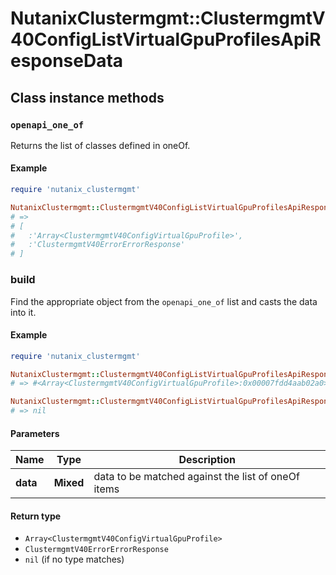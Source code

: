 # NutanixClustermgmt::ClustermgmtV40ConfigListVirtualGpuProfilesApiResponseData

## Class instance methods

### `openapi_one_of`

Returns the list of classes defined in oneOf.

#### Example

```ruby
require 'nutanix_clustermgmt'

NutanixClustermgmt::ClustermgmtV40ConfigListVirtualGpuProfilesApiResponseData.openapi_one_of
# =>
# [
#   :'Array<ClustermgmtV40ConfigVirtualGpuProfile>',
#   :'ClustermgmtV40ErrorErrorResponse'
# ]
```

### build

Find the appropriate object from the `openapi_one_of` list and casts the data into it.

#### Example

```ruby
require 'nutanix_clustermgmt'

NutanixClustermgmt::ClustermgmtV40ConfigListVirtualGpuProfilesApiResponseData.build(data)
# => #<Array<ClustermgmtV40ConfigVirtualGpuProfile>:0x00007fdd4aab02a0>

NutanixClustermgmt::ClustermgmtV40ConfigListVirtualGpuProfilesApiResponseData.build(data_that_doesnt_match)
# => nil
```

#### Parameters

| Name | Type | Description |
| ---- | ---- | ----------- |
| **data** | **Mixed** | data to be matched against the list of oneOf items |

#### Return type

- `Array<ClustermgmtV40ConfigVirtualGpuProfile>`
- `ClustermgmtV40ErrorErrorResponse`
- `nil` (if no type matches)

